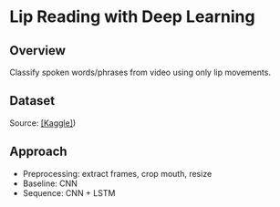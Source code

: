 # Lip Reading with Deep Learning

## Overview
Classify spoken words/phrases from video using only lip movements.

## Dataset
Source: [[Kaggle]](https://sites.google.com/site/achrafbenhamadou/-datasets/miracl-vc1))

## Approach
- Preprocessing: extract frames, crop mouth, resize
- Baseline: CNN
- Sequence: CNN + LSTM
